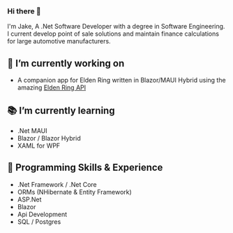 ### Hi there 👋

I'm Jake, A .Net Software Developer with a degree in Software Engineering. I current develop point of sale solutions and maintain finance calculations for large automotive manufacturers.

## 🔧 I’m currently working on
- A companion app for Elden Ring written in Blazor/MAUI Hybrid using the amazing [Elden Ring API](https://docs.eldenring.fanapis.com/)
 
## 📚 I’m currently learning
- .Net MAUI
- Blazor / Blazor Hybrid
- XAML for WPF

## 🧠 Programming Skills & Experience
- .Net Framework / .Net Core
- ORMs (NHibernate & Entity Framework)
- ASP.Net
- Blazor
- Api Development
- SQL / Postgres
